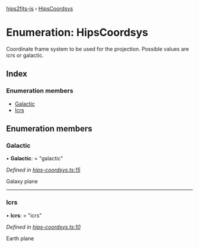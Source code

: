 [hips2fits-js](https://github.com/lloydevans/hips2fits-js/blob/master/docs/md/README.md) › [HipsCoordsys](https://github.com/lloydevans/hips2fits-js/blob/master/docs/md/enums/hipscoordsys.md)

# Enumeration: HipsCoordsys

Coordinate frame system to be used for the projection.
Possible values are icrs or galactic.

## Index

### Enumeration members

* [Galactic](https://github.com/lloydevans/hips2fits-js/blob/master/docs/md/enums/hipscoordsys.md#galactic)
* [Icrs](https://github.com/lloydevans/hips2fits-js/blob/master/docs/md/enums/hipscoordsys.md#icrs)

## Enumeration members

###  Galactic

• **Galactic**: = "galactic"

*Defined in [hips-coordsys.ts:15](https://github.com/lloydevans/node-hips2fits/blob/7099203/src/hips-coordsys.ts#L15)*

Galaxy plane

___

###  Icrs

• **Icrs**: = "icrs"

*Defined in [hips-coordsys.ts:10](https://github.com/lloydevans/node-hips2fits/blob/7099203/src/hips-coordsys.ts#L10)*

Earth plane
